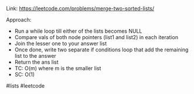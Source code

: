 Link: https://leetcode.com/problems/merge-two-sorted-lists/

Approach: 
- Run a while loop till either of the lists becomes NULL
- Compare vals of both node pointers (list1 and list2) in each iteration
- Join the lesser one to your answer list
- Once done, write two separate if conditions loop that add the remaining list to the answer
- Return the ans list
- TC: O(m) where m is the smaller list
- SC: O(1)

#lists #leetcode 